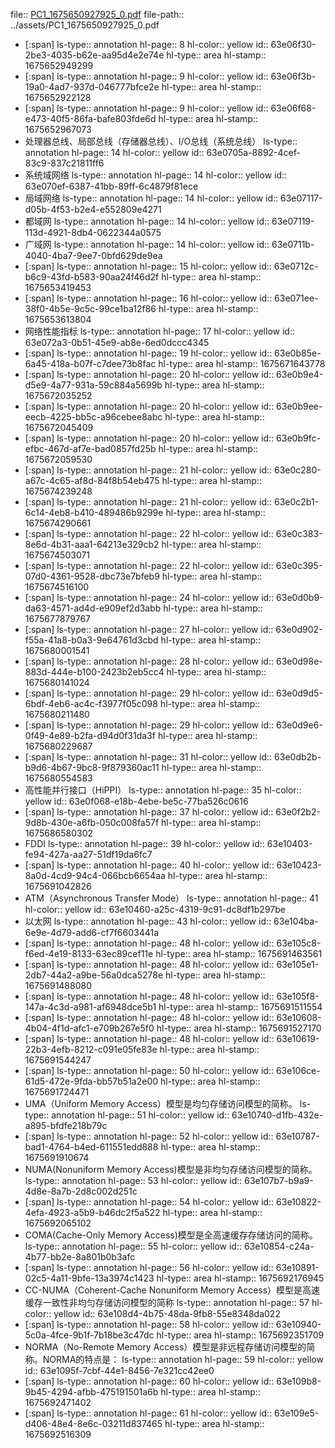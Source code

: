 file:: [PC1_1675650927925_0.pdf](../assets/PC1_1675650927925_0.pdf)
file-path:: ../assets/PC1_1675650927925_0.pdf

- [:span]
  ls-type:: annotation
  hl-page:: 8
  hl-color:: yellow
  id:: 63e06f30-2be3-4035-b62e-aa95d4e2e74e
  hl-type:: area
  hl-stamp:: 1675652949299
- [:span]
  ls-type:: annotation
  hl-page:: 9
  hl-color:: yellow
  id:: 63e06f3b-19a0-4ad7-937d-046777bfce2e
  hl-type:: area
  hl-stamp:: 1675652922128
- [:span]
  ls-type:: annotation
  hl-page:: 9
  hl-color:: yellow
  id:: 63e06f68-e473-40f5-86fa-bafe803fde6d
  hl-type:: area
  hl-stamp:: 1675652967073
- 处理器总线、局部总线（存储器总线）、I/O总线（系统总线）
  ls-type:: annotation
  hl-page:: 14
  hl-color:: yellow
  id:: 63e0705a-8892-4cef-83c9-837c21811ff6
- 系统域网络
  ls-type:: annotation
  hl-page:: 14
  hl-color:: yellow
  id:: 63e070ef-6387-41bb-89ff-6c4879f81ece
- 局域网络
  ls-type:: annotation
  hl-page:: 14
  hl-color:: yellow
  id:: 63e07117-d05b-4f53-b2e4-e552809e4271
- 都域网
  ls-type:: annotation
  hl-page:: 14
  hl-color:: yellow
  id:: 63e07119-113d-4921-8db4-0622344a0575
- 广域网
  ls-type:: annotation
  hl-page:: 14
  hl-color:: yellow
  id:: 63e0711b-4040-4ba7-9ee7-0bfd629de9ea
- [:span]
  ls-type:: annotation
  hl-page:: 15
  hl-color:: yellow
  id:: 63e0712c-b6c9-43fd-b583-90aa24f46d2f
  hl-type:: area
  hl-stamp:: 1675653419453
- [:span]
  ls-type:: annotation
  hl-page:: 16
  hl-color:: yellow
  id:: 63e071ee-38f0-4b5e-9c5c-99ce1ba12f86
  hl-type:: area
  hl-stamp:: 1675653613804
- 网络性能指标
  ls-type:: annotation
  hl-page:: 17
  hl-color:: yellow
  id:: 63e072a3-0b51-45e9-ab8e-6ed0dccc4345
- [:span]
  ls-type:: annotation
  hl-page:: 19
  hl-color:: yellow
  id:: 63e0b85e-6a45-418a-b07f-c7dee73b8fac
  hl-type:: area
  hl-stamp:: 1675671643778
- [:span]
  ls-type:: annotation
  hl-page:: 20
  hl-color:: yellow
  id:: 63e0b9e4-d5e9-4a77-931a-59c884a5699b
  hl-type:: area
  hl-stamp:: 1675672035252
- [:span]
  ls-type:: annotation
  hl-page:: 20
  hl-color:: yellow
  id:: 63e0b9ee-eecb-4225-bb5c-a96cebee8abc
  hl-type:: area
  hl-stamp:: 1675672045409
- [:span]
  ls-type:: annotation
  hl-page:: 20
  hl-color:: yellow
  id:: 63e0b9fc-efbc-467d-af7e-bad0857fd25b
  hl-type:: area
  hl-stamp:: 1675672059530
- [:span]
  ls-type:: annotation
  hl-page:: 21
  hl-color:: yellow
  id:: 63e0c280-a67c-4c65-af8d-84f8b54eb475
  hl-type:: area
  hl-stamp:: 1675674239248
- [:span]
  ls-type:: annotation
  hl-page:: 21
  hl-color:: yellow
  id:: 63e0c2b1-6c14-4eb8-b410-489486b9299e
  hl-type:: area
  hl-stamp:: 1675674290661
- [:span]
  ls-type:: annotation
  hl-page:: 22
  hl-color:: yellow
  id:: 63e0c383-8e6d-4b31-aaa1-64213e329cb2
  hl-type:: area
  hl-stamp:: 1675674503071
- [:span]
  ls-type:: annotation
  hl-page:: 22
  hl-color:: yellow
  id:: 63e0c395-07d0-4361-9528-dbc73e7bfeb9
  hl-type:: area
  hl-stamp:: 1675674516100
- [:span]
  ls-type:: annotation
  hl-page:: 24
  hl-color:: yellow
  id:: 63e0d0b9-da63-4571-ad4d-e909ef2d3abb
  hl-type:: area
  hl-stamp:: 1675677879767
- [:span]
  ls-type:: annotation
  hl-page:: 27
  hl-color:: yellow
  id:: 63e0d902-f55a-41a8-b0a3-9e64761d3cbd
  hl-type:: area
  hl-stamp:: 1675680001541
- [:span]
  ls-type:: annotation
  hl-page:: 28
  hl-color:: yellow
  id:: 63e0d98e-883d-444e-b100-2423b2eb5cc4
  hl-type:: area
  hl-stamp:: 1675680141024
- [:span]
  ls-type:: annotation
  hl-page:: 29
  hl-color:: yellow
  id:: 63e0d9d5-6bdf-4eb6-ac4c-f3977f05c098
  hl-type:: area
  hl-stamp:: 1675680211480
- [:span]
  ls-type:: annotation
  hl-page:: 29
  hl-color:: yellow
  id:: 63e0d9e6-0f49-4e89-b2fa-d94d0f31da3f
  hl-type:: area
  hl-stamp:: 1675680229687
- [:span]
  ls-type:: annotation
  hl-page:: 31
  hl-color:: yellow
  id:: 63e0db2b-b9d6-4b67-9bc8-9f879360ac11
  hl-type:: area
  hl-stamp:: 1675680554583
- 高性能并行接口（HiPPI）
  ls-type:: annotation
  hl-page:: 35
  hl-color:: yellow
  id:: 63e0f068-e18b-4ebe-be5c-77ba526c0616
- [:span]
  ls-type:: annotation
  hl-page:: 37
  hl-color:: yellow
  id:: 63e0f2b2-9d8b-430e-a6fb-050c008fa57f
  hl-type:: area
  hl-stamp:: 1675686580302
- FDDI
  ls-type:: annotation
  hl-page:: 39
  hl-color:: yellow
  id:: 63e10403-fe94-427a-aa27-51df19da6fc7
- [:span]
  ls-type:: annotation
  hl-page:: 40
  hl-color:: yellow
  id:: 63e10423-8a0d-4cd9-94c4-066bcb6654aa
  hl-type:: area
  hl-stamp:: 1675691042826
- ATM（Asynchronous Transfer Mode）
  ls-type:: annotation
  hl-page:: 41
  hl-color:: yellow
  id:: 63e10460-a25c-4319-9c91-dc8df1b297be
- 以太网
  ls-type:: annotation
  hl-page:: 43
  hl-color:: yellow
  id:: 63e104ba-6e9e-4d79-add6-cf7f6603441a
- [:span]
  ls-type:: annotation
  hl-page:: 48
  hl-color:: yellow
  id:: 63e105c8-f6ed-4e19-8133-63ec89cef11e
  hl-type:: area
  hl-stamp:: 1675691463561
- [:span]
  ls-type:: annotation
  hl-page:: 48
  hl-color:: yellow
  id:: 63e105e1-2db7-44a2-a9be-56a0dca5278e
  hl-type:: area
  hl-stamp:: 1675691488080
- [:span]
  ls-type:: annotation
  hl-page:: 48
  hl-color:: yellow
  id:: 63e105f8-147a-4c3d-a981-af6948dce5b1
  hl-type:: area
  hl-stamp:: 1675691511554
- [:span]
  ls-type:: annotation
  hl-page:: 48
  hl-color:: yellow
  id:: 63e10608-4b04-4f1d-afc1-e709b267e5f0
  hl-type:: area
  hl-stamp:: 1675691527170
- [:span]
  ls-type:: annotation
  hl-page:: 48
  hl-color:: yellow
  id:: 63e10619-22b3-4efb-8212-c091e05fe83e
  hl-type:: area
  hl-stamp:: 1675691544247
- [:span]
  ls-type:: annotation
  hl-page:: 50
  hl-color:: yellow
  id:: 63e106ce-61d5-472e-9fda-bb57b51a2e00
  hl-type:: area
  hl-stamp:: 1675691724471
- UMA（Uniform Memory Access）模型是均匀存储访问模型的简称。
  ls-type:: annotation
  hl-page:: 51
  hl-color:: yellow
  id:: 63e10740-d1fb-432e-a895-bfdfe218b79c
- [:span]
  ls-type:: annotation
  hl-page:: 52
  hl-color:: yellow
  id:: 63e10787-bad1-4764-b4ed-611551edd888
  hl-type:: area
  hl-stamp:: 1675691910674
- NUMA(Nonuniform Memory Access)模型是非均匀存储访问模型的简称。
  ls-type:: annotation
  hl-page:: 53
  hl-color:: yellow
  id:: 63e107b7-b9a9-4d8e-8a7b-2d8c002d251c
- [:span]
  ls-type:: annotation
  hl-page:: 54
  hl-color:: yellow
  id:: 63e10822-4efa-4923-a5b9-b46dc2f5a522
  hl-type:: area
  hl-stamp:: 1675692065102
- COMA(Cache-Only Memory Access)模型是全高速缓存存储访问的简称。
  ls-type:: annotation
  hl-page:: 55
  hl-color:: yellow
  id:: 63e10854-c24a-4b77-bb2e-8a801b0b3afc
- [:span]
  ls-type:: annotation
  hl-page:: 56
  hl-color:: yellow
  id:: 63e10891-02c5-4a11-9bfe-13a3974c1423
  hl-type:: area
  hl-stamp:: 1675692176945
- CC-NUMA（Coherent-Cache Nonuniform Memory Access）模型是高速缓存一致性非均匀存储访问模型的简称
  ls-type:: annotation
  hl-page:: 57
  hl-color:: yellow
  id:: 63e108d4-4b75-48da-9fb8-55e8348da022
- [:span]
  ls-type:: annotation
  hl-page:: 58
  hl-color:: yellow
  id:: 63e10940-5c0a-4fce-9b1f-7b18be3c47dc
  hl-type:: area
  hl-stamp:: 1675692351709
- NORMA（No-Remote Memory Access）模型是非远程存储访问模型的简称。NORMA的特点是：
  ls-type:: annotation
  hl-page:: 59
  hl-color:: yellow
  id:: 63e1095f-7cbf-44e1-8456-7e321cc42ee0
- [:span]
  ls-type:: annotation
  hl-page:: 60
  hl-color:: yellow
  id:: 63e109b8-9b45-4294-afbb-475191501a6b
  hl-type:: area
  hl-stamp:: 1675692471402
- [:span]
  ls-type:: annotation
  hl-page:: 61
  hl-color:: yellow
  id:: 63e109e5-d406-48e4-8e6c-03211d837465
  hl-type:: area
  hl-stamp:: 1675692516309